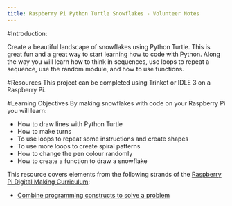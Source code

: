```yaml
---
title: Raspberry Pi Python Turtle Snowflakes - Volunteer Notes
---
```


#Introduction:

Create a beautiful landscape of snowflakes using Python Turtle. This is great fun and a great way to start learning how to code with Python. Along the way you will learn how to think in sequences, use loops to repeat a sequence, use the random module, and how to use functions.

#Resources
This project can be completed using Trinket or IDLE 3 on a Raspberry Pi. 

#Learning Objectives
By making snowflakes with code on your Raspberry Pi you will learn:

+ How to draw lines with Python Turtle
+ How to make turns
+ To use loops to repeat some instructions and create shapes
+ To use more loops to create spiral patterns
+ How to change the pen colour randomly
+ How to create a function to draw a snowflake

This resource covers elements from the following strands of the [Raspberry Pi Digital Making Curriculum](https://www.raspberrypi.org/curriculum/):

+ [Combine programming constructs to solve a problem](https://www.raspberrypi.org/curriculum/programming/builder)


